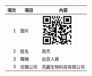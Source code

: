 

| 項次 | 項目 | 內容 |
|----:|------|------|
|1 | 圖片 | <img src="exported_qrcode_image_600.png" width="100" Height="100" />|
|2 | 姓名 | 周杰 |
|3 | 職稱 | 出貨人員|
|3 | 任職公司 | 亮麗生物科技有限公司 |
